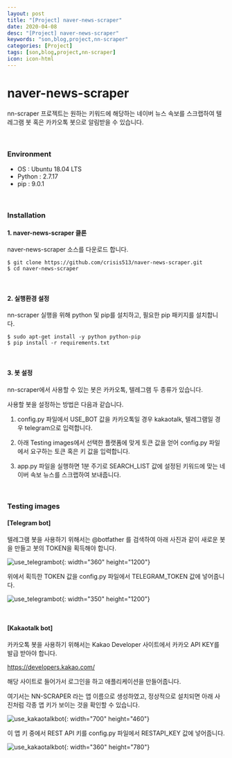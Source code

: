 ```yaml
---
layout: post
title: "[Project] naver-news-scraper"
date: 2020-04-08
desc: "[Project] naver-news-scraper"
keywords: "son,blog,project,nn-scraper"
categories: [Project]
tags: [son,blog,project,nn-scraper]
icon: icon-html
---
```


# naver-news-scraper

nn-scraper 프로젝트는 원하는 키워드에 해당하는 네이버 뉴스 속보를 스크랩하여 텔레그램 봇 혹은 카카오톡 봇으로 알림받을 수 있습니다.

<br>

### Environment

* OS : Ubuntu 18.04 LTS
* Python : 2.7.17
* pip : 9.0.1

<br>

### Installation

#### 1. naver-news-scraper 클론

naver-news-scraper 소스를 다운로드 합니다.

```
$ git clone https://github.com/crisis513/naver-news-scraper.git
$ cd naver-news-scraper
```

<br>

#### 2. 실행환경 설정

nn-scraper 실행을 위해 python 및 pip를 설치하고, 필요한 pip 패키지를 설치합니다.

```
$ sudo apt-get install -y python python-pip
$ pip install -r requirements.txt
```

<br>

#### 3. 봇 설정

nn-scraper에서 사용할 수 있는 봇은 카카오톡, 텔레그램 두 종류가 있습니다.

사용할 봇을 설정하는 방법은 다음과 같습니다.

1) config.py 파일에서 USE_BOT 값을 카카오톡일 경우 kakaotalk, 텔레그램일 경우 telegram으로 입력합니다.

2) 아래 Testing images에서 선택한 플랫폼에 맞게 토큰 값을 얻어 config.py 파일에서 요구하는 토큰 혹은 키 값을 입력합니다.

3) app.py 파일을 실행하면 1분 주기로 SEARCH_LIST 값에 설정된 키워드에 맞는 네이버 속보 뉴스를 스크랩하여 보내줍니다.

<br>

### Testing images

#### [Telegram bot]

텔레그램 봇을 사용하기 위해서는 @botfather 를 검색하여 아래 사진과 같이 새로운 봇을 만들고 봇의 TOKEN을 획득해야 합니다.

![use_telegrambot](/static/assets/img/landing/telegrambot.png){: width="360" height="1200"}

위에서 획득한 TOKEN 값을 config.py 파일에서 TELEGRAM_TOKEN 값에 넣어줍니다.

![use_telegrambot](/static/assets/img/landing/telegrambot2.jpg){: width="350" height="1200"}

<br>

#### [Kakaotalk bot]

카카오톡 봇을 사용하기 위해서는 Kakao Developer 사이트에서 카카오 API KEY를 발급 받아야 합니다.

https://developers.kakao.com/

해당 사이트로 들어가서 로그인을 하고 애플리케이션을 만들어줍니다. 

여기서는 NN-SCRAPER 라는 앱 이름으로 생성하였고, 정상적으로 설치되면 아래 사진처럼 각종 앱 키가 보이는 것을 확인할 수 있습니다.

![use_kakaotalkbot](/static/assets/img/landing/kakaotalkbot.png){: width="700" height="460"}

이 앱 키 중에서 REST API 키를 config.py 파일에서 RESTAPI_KEY 값에 넣어줍니다.

![use_kakaotalkbot](/static/assets/img/landing/kakaotalkbot2.png){: width="360" height="780"}